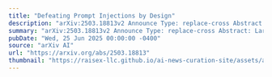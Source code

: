 ```yaml
---
title: "Defeating Prompt Injections by Design"
description: "arXiv:2503.18813v2 Announce Type: replace-cross Abstract: Large Language Models (LLMs) are increasingly deployed in agentic systems that interact with an untrusted environment. However, LLM agents are vulnerable to prompt injection attacks when handling untrusted data. In this paper we propose CaMeL, a robust defense that creates a protective system layer around the LLM, securing it even when underlying models are susceptible to attacks. To operate, CaMeL explicitly extracts the control and data flows from the (trusted) query; therefore, the untrusted data retrieved by the LLM can never impact the program flow. To further improve security, CaMeL uses a notion of a capability to prevent the exfiltration of private data over unauthorized data flows by enforcing security policies when tools are called. We demonstrate effectiveness of CaMeL by solving $77%$ of tasks with provable security (compared to $84%$ with an undefended system) in AgentDojo. We release CaMeL at https://github.com/google-research/camel-prompt-injection."
summary: "arXiv:2503.18813v2 Announce Type: replace-cross Abstract: Large Language Models (LLMs) are increasingly deployed in agentic systems that interact with an untrusted environment. However, LLM agents are vulnerable to prompt injection attacks when handling untrusted data. In this paper we propose CaMeL, a robust defense that creates a protective system layer around the LLM, securing it even when underlying models are susceptible to attacks. To operate, CaMeL explicitly extracts the control and data flows from the (trusted) query; therefore, the untrusted data retrieved by the LLM can never impact the program flow. To further improve security, CaMeL uses a notion of a capability to prevent the exfiltration of private data over unauthorized data flows by enforcing security policies when tools are called. We demonstrate effectiveness of CaMeL by solving $77%$ of tasks with provable security (compared to $84%$ with an undefended system) in AgentDojo. We release CaMeL at https://github.com/google-research/camel-prompt-injection."
pubDate: "Wed, 25 Jun 2025 00:00:00 -0400"
source: "arXiv AI"
url: "https://arxiv.org/abs/2503.18813"
thumbnail: "https://raisex-llc.github.io/ai-news-curation-site/assets/arxiv.png"
---
```


